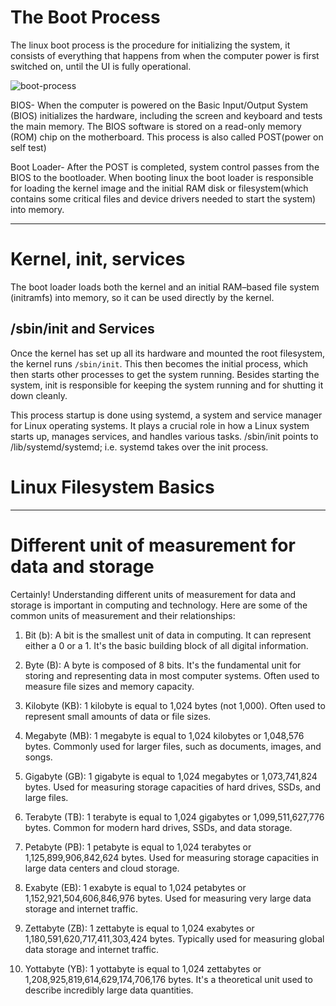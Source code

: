 # The Boot Process
The linux boot process is the procedure for initializing the system, it consists of everything that happens from when the computer power is first switched on, until the UI is fully operational.

![boot-process](img/boot-process.drawio.png)

BIOS- When the computer is powered on the Basic Input/Output System (BIOS) initializes the hardware, including the screen and keyboard
and tests the main memory. The BIOS software is stored on a read-only memory (ROM) chip on the motherboard. This process is also called POST(power on self test)

Boot Loader- After the POST is completed, system control passes from the BIOS to the bootloader. When booting linux the boot loader is responsible for loading the kernel image and the initial RAM disk or filesystem(which contains some critical files and device drivers needed to start the system) into memory.

-------
# Kernel, init, services
The boot loader loads both the kernel and an initial RAM–based file system (initramfs) into memory, so it can be used directly by the kernel.

## /sbin/init and Services
Once the kernel has set up all its hardware and mounted the root filesystem, the kernel runs `/sbin/init`. This then becomes the initial process, which then starts other processes to get the system running. Besides starting the system, init is responsible for keeping the system running and for shutting it down cleanly.

This process startup is done using systemd, a system and service manager for Linux operating systems. It plays a crucial role in how a Linux system starts up, manages services, and handles various tasks. /sbin/init points to /lib/systemd/systemd; i.e. systemd takes over the init process.

# Linux Filesystem Basics
--------
# Different unit of measurement for data and storage

Certainly! Understanding different units of measurement for data and storage is important in computing and technology. Here are some of the common units of measurement and their relationships:

1. Bit (b):
A bit is the smallest unit of data in computing.
It can represent either a 0 or a 1.
It's the basic building block of all digital information.

2. Byte (B):
A byte is composed of 8 bits.
It's the fundamental unit for storing and representing data in most computer systems.
Often used to measure file sizes and memory capacity.

3. Kilobyte (KB):
1 kilobyte is equal to 1,024 bytes (not 1,000).
Often used to represent small amounts of data or file sizes.

4. Megabyte (MB):
1 megabyte is equal to 1,024 kilobytes or 1,048,576 bytes.
Commonly used for larger files, such as documents, images, and songs.

5. Gigabyte (GB):
1 gigabyte is equal to 1,024 megabytes or 1,073,741,824 bytes.
Used for measuring storage capacities of hard drives, SSDs, and large files.

6. Terabyte (TB):
1 terabyte is equal to 1,024 gigabytes or 1,099,511,627,776 bytes.
Common for modern hard drives, SSDs, and data storage.

7. Petabyte (PB):
1 petabyte is equal to 1,024 terabytes or 1,125,899,906,842,624 bytes.
Used for measuring storage capacities in large data centers and cloud storage.

8. Exabyte (EB):
1 exabyte is equal to 1,024 petabytes or 1,152,921,504,606,846,976 bytes.
Used for measuring very large data storage and internet traffic.

9. Zettabyte (ZB):
1 zettabyte is equal to 1,024 exabytes or 1,180,591,620,717,411,303,424 bytes.
Typically used for measuring global data storage and internet traffic.

10. Yottabyte (YB):
1 yottabyte is equal to 1,024 zettabytes or 1,208,925,819,614,629,174,706,176 bytes.
It's a theoretical unit used to describe incredibly large data quantities.
